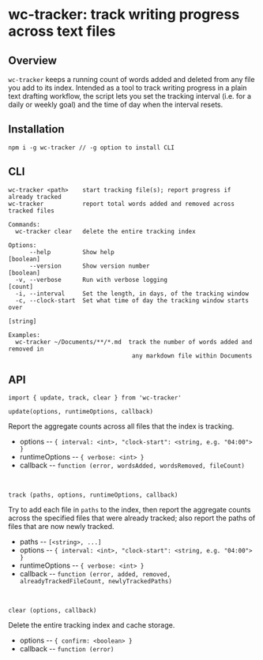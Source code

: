 # wc-tracker: track writing progress across text files

## Overview

`wc-tracker` keeps a running count of words added and deleted from any file you add to its index. Intended as a tool to track writing progress in a plain text drafting workflow, the script lets you set the tracking interval (i.e. for a daily or weekly goal) and the time of day when the interval resets.

## Installation

```
npm i -g wc-tracker // -g option to install CLI
```

## CLI

```
wc-tracker <path>    start tracking file(s); report progress if already tracked
wc-tracker           report total words added and removed across tracked files

Commands:
  wc-tracker clear   delete the entire tracking index

Options:
      --help         Show help                                         [boolean]
      --version      Show version number                               [boolean]
  -v, --verbose      Run with verbose logging                            [count]
  -i, --interval     Set the length, in days, of the tracking window
  -c, --clock-start  Set what time of day the tracking window starts over
                                                                        [string]

Examples:
  wc-tracker ~/Documents/**/*.md  track the number of words added and removed in
                                   any markdown file within Documents
```

## API

```
import { update, track, clear } from 'wc-tracker'
```

```
update(options, runtimeOptions, callback)
```

Report the aggregate counts across all files that the index is tracking.

- options -- `{ interval: <int>, "clock-start": <string, e.g. "04:00"> }`
- runtimeOptions -- `{ verbose: <int> }`
- callback -- `function (error, wordsAdded, wordsRemoved, fileCount)`

<br>

```
track (paths, options, runtimeOptions, callback)
```

Try to add each file in `paths` to the index, then report the aggregate counts across the specified files that were already tracked; also report the paths of files that are now newly tracked.

- paths -- `[<string>, ...]`
- options -- `{ interval: <int>, "clock-start": <string, e.g. "04:00"> }`
- runtimeOptions -- `{ verbose: <int> }`
- callback -- `function (error, added, removed, alreadyTrackedFileCount, newlyTrackedPaths)`

<br>

```
clear (options, callback)
```

Delete the entire tracking index and cache storage.

- options -- `{ confirm: <boolean> }`
- callback -- `function (error)`
